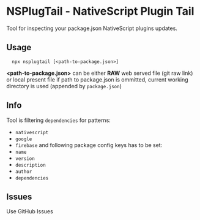 # NSPlugTail - NativeScript Plugin Tail

Tool for inspecting your package.json NativeScript plugins updates.

## Usage

```shell
  npx nsplugtail [<path-to-package.json>]
```

**<path-to-package.json>** can be either **RAW** web served file (git raw link) or local present file
if path to package.json is ommitted, current working directory is used (appended by `package.json`)

## Info

Tool is filtering `dependencies` for patterns:
 - `nativescript`
 - `google`
 - `firebase`
and following package config keys has to be set:
 - `name`
 - `version`
 - `description`
 - `author`
 - `dependencies`

## Issues

Use GitHub Issues
